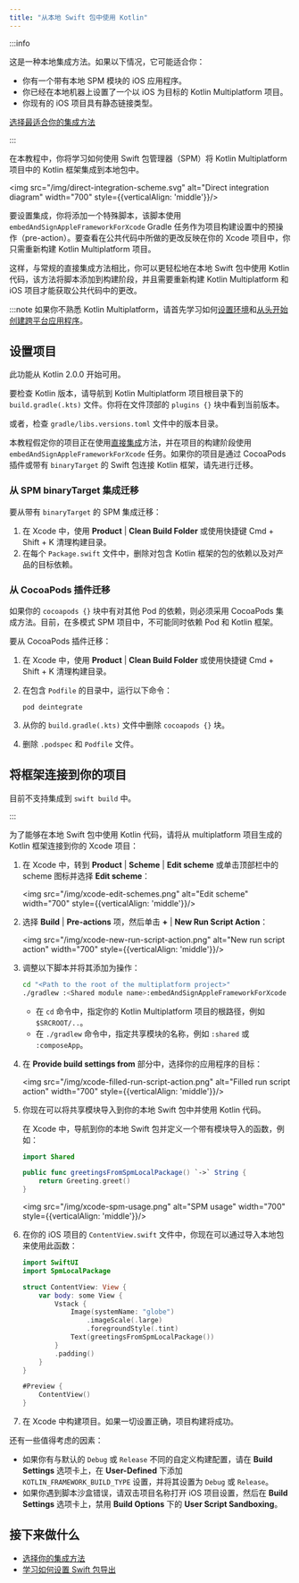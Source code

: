 ```yaml
---
title: "从本地 Swift 包中使用 Kotlin"
---
```

:::info

   这是一种本地集成方法。如果以下情况，它可能适合你：<br/>

   * 你有一个带有本地 SPM 模块的 iOS 应用程序。
   * 你已经在本地机器上设置了一个以 iOS 为目标的 Kotlin Multiplatform 项目。
   * 你现有的 iOS 项目具有静态链接类型。<br/>

   [选择最适合你的集成方法](multiplatform-ios-integration-overview)

:::

在本教程中，你将学习如何使用 Swift 包管理器（SPM）将 Kotlin Multiplatform 项目中的 Kotlin 框架集成到本地包中。

<img src="/img/direct-integration-scheme.svg" alt="Direct integration diagram" width="700" style={{verticalAlign: 'middle'}}/>

要设置集成，你将添加一个特殊脚本，该脚本使用 `embedAndSignAppleFrameworkForXcode` Gradle 任务作为项目构建设置中的预操作（pre-action）。要查看在公共代码中所做的更改反映在你的 Xcode 项目中，你只需重新构建 Kotlin Multiplatform 项目。

这样，与常规的直接集成方法相比，你可以更轻松地在本地 Swift 包中使用 Kotlin 代码，该方法将脚本添加到构建阶段，并且需要重新构建 Kotlin Multiplatform 和 iOS 项目才能获取公共代码中的更改。

:::note
如果你不熟悉 Kotlin Multiplatform，请首先学习如何[设置环境](https://www.jetbrains.com/help/kotlin-multiplatform-dev/multiplatform-setup.html)和[从头开始创建跨平台应用程序](https://www.jetbrains.com/help/kotlin-multiplatform-dev/multiplatform-create-first-app.html)。

## 设置项目

此功能从 Kotlin 2.0.0 开始可用。

要检查 Kotlin 版本，请导航到 Kotlin Multiplatform 项目根目录下的 `build.gradle(.kts)` 文件。你将在文件顶部的 `plugins {}` 块中看到当前版本。

或者，检查 `gradle/libs.versions.toml` 文件中的版本目录。

本教程假定你的项目正在使用[直接集成](multiplatform-direct-integration)方法，并在项目的构建阶段使用 `embedAndSignAppleFrameworkForXcode` 任务。如果你的项目是通过 CocoaPods 插件或带有 `binaryTarget` 的 Swift 包连接 Kotlin 框架，请先进行迁移。

### 从 SPM binaryTarget 集成迁移

要从带有 `binaryTarget` 的 SPM 集成迁移：

1. 在 Xcode 中，使用 **Product** | **Clean Build Folder** 或使用快捷键 <shortcut>Cmd + Shift + K</shortcut> 清理构建目录。
2. 在每个 `Package.swift` 文件中，删除对包含 Kotlin 框架的包的依赖以及对产品的目标依赖。

### 从 CocoaPods 插件迁移

如果你的 `cocoapods {}` 块中有对其他 Pod 的依赖，则必须采用 CocoaPods 集成方法。目前，在多模式 SPM 项目中，不可能同时依赖 Pod 和 Kotlin 框架。

要从 CocoaPods 插件迁移：

1. 在 Xcode 中，使用 **Product** | **Clean Build Folder** 或使用快捷键 <shortcut>Cmd + Shift + K</shortcut> 清理构建目录。
2. 在包含 `Podfile` 的目录中，运行以下命令：

    ```none
   pod deintegrate
   ```

3. 从你的 `build.gradle(.kts)` 文件中删除 `cocoapods {}` 块。
4. 删除 `.podspec` 和 `Podfile` 文件。

## 将框架连接到你的项目

目前不支持集成到 `swift build` 中。

:::

为了能够在本地 Swift 包中使用 Kotlin 代码，请将从 multiplatform 项目生成的 Kotlin 框架连接到你的 Xcode 项目：

1. 在 Xcode 中，转到 **Product** | **Scheme** | **Edit scheme** 或单击顶部栏中的 scheme 图标并选择 **Edit scheme**：

   <img src="/img/xcode-edit-schemes.png" alt="Edit scheme" width="700" style={{verticalAlign: 'middle'}}/>

2. 选择 **Build** | **Pre-actions** 项，然后单击 **+** | **New Run Script Action**：

   <img src="/img/xcode-new-run-script-action.png" alt="New run script action" width="700" style={{verticalAlign: 'middle'}}/>

3. 调整以下脚本并将其添加为操作：

   ```bash
   cd "<Path to the root of the multiplatform project>"
   ./gradlew :<Shared module name>:embedAndSignAppleFrameworkForXcode 
   ```

   * 在 `cd` 命令中，指定你的 Kotlin Multiplatform 项目的根路径，例如 `$SRCROOT/..`。
   * 在 `./gradlew` 命令中，指定共享模块的名称，例如 `:shared` 或 `:composeApp`。
  
4. 在 **Provide build settings from** 部分中，选择你的应用程序的目标：

   <img src="/img/xcode-filled-run-script-action.png" alt="Filled run script action" width="700" style={{verticalAlign: 'middle'}}/>

5. 你现在可以将共享模块导入到你的本地 Swift 包中并使用 Kotlin 代码。

   在 Xcode 中，导航到你的本地 Swift 包并定义一个带有模块导入的函数，例如：

   ```Swift
   import Shared
   
   public func greetingsFromSpmLocalPackage() `->` String {
       return Greeting.greet()
   }
   ```

   <img src="/img/xcode-spm-usage.png" alt="SPM usage" width="700" style={{verticalAlign: 'middle'}}/>

6. 在你的 iOS 项目的 `ContentView.swift` 文件中，你现在可以通过导入本地包来使用此函数：

   ```Swift
   import SwiftUI
   import SpmLocalPackage
   
   struct ContentView: View {
       var body: some View {
           Vstack {
               Image(systemName: "globe")
                   .imageScale(.large)
                   .foregroundStyle(.tint)
               Text(greetingsFromSpmLocalPackage())
           }
           .padding()
       }
   }
   
   #Preview {
       ContentView()
   }
   ```
   
7. 在 Xcode 中构建项目。如果一切设置正确，项目构建将成功。
   
还有一些值得考虑的因素：

* 如果你有与默认的 `Debug` 或 `Release` 不同的自定义构建配置，请在 **Build Settings** 选项卡上，在 **User-Defined** 下添加 `KOTLIN_FRAMEWORK_BUILD_TYPE` 设置，并将其设置为 `Debug` 或 `Release`。
* 如果你遇到脚本沙盒错误，请双击项目名称打开 iOS 项目设置，然后在 **Build Settings** 选项卡上，禁用 **Build Options** 下的 **User Script Sandboxing**。

## 接下来做什么

* [选择你的集成方法](multiplatform-ios-integration-overview)
* [学习如何设置 Swift 包导出](native-spm)